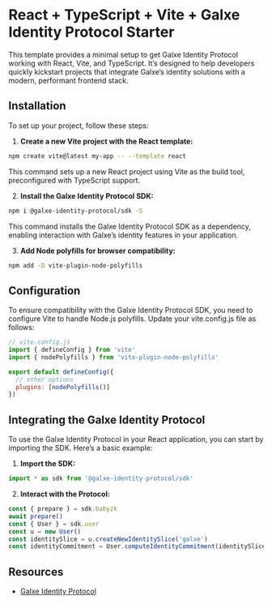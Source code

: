 # React + TypeScript + Vite + Galxe Identity Protocol Starter
This template provides a minimal setup to get Galxe Identity Protocol working with  React, Vite, and TypeScript. It’s designed to help developers quickly kickstart projects that integrate Galxe’s identity solutions with a modern, performant frontend stack. 

## Installation
To set up your project, follow these steps:
1. **Create a new Vite project with the React template:**
```bash
npm create vite@latest my-app -- --template react
```
This command sets up a new React project using Vite as the build tool, preconfigured with TypeScript support.

2. **Install the Galxe Identity Protocol SDK:**
```bash
npm i @galxe-identity-protocol/sdk -S
```
This command installs the Galxe Identity Protocol SDK as a dependency, enabling interaction with Galxe’s identity features in your application.

3. **Add Node polyfills for browser compatibility:**

```bash
npm add -D vite-plugin-node-polyfills
```
## Configuration

To ensure compatibility with the Galxe Identity Protocol SDK, you need to configure Vite to handle Node.js polyfills. Update your vite.config.js file as follows:

```javascript
// vite.config.js
import { defineConfig } from 'vite'
import { nodePolyfills } from 'vite-plugin-node-polyfills'

export default defineConfig({
  // other options
  plugins: [nodePolyfills()]
})
```

## Integrating the Galxe Identity Protocol
To use the Galxe Identity Protocol in your React application, you can start by importing the SDK. Here’s a basic example:
1. **Import the SDK:**
```javascript
import * as sdk from '@galxe-identity-protocol/sdk'
```
2. **Interact with the Protocol:**
```javascript
const { prepare } = sdk.babyzk
await prepare()
const { User } = sdk.user
const u = new User()
const identitySlice = u.createNewIdentitySlice('galxe')
const identityCommitment = User.computeIdentityCommitment(identitySlice)
```


## Resources

- [Galxe Identity Protocol](https://www.galxe.com/identity)



